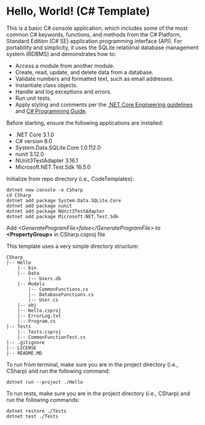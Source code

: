 # Hello, World! (C# Template)

This is a basic C# console application, which includes some of the most common C# keywords, functions, and methods from the C# Platform, Standard Edition (C# SE) application programming interface (API). For portability and simplicity, it uses the SQLite relational database management system (RDBMS) and demonstrates how to:

- Access a module from another module.
- Create, read, update, and delete data from a database.
- Validate numbers and formatted text, such as email addresses.
- Instantiate class objects.
- Handle and log exceptions and errors.
- Run unit tests.
- Apply styling and comments per the [.NET Core Engineering guidelines](https://github.com/dotnet/aspnetcore/wiki/Engineering-guidelines#coding-guidelines) and [C# Programming Guide](https://docs.microsoft.com/en-us/dotnet/csharp/programming-guide/inside-a-program/coding-conventions).

Before starting, ensure the following applications are installed:

- .NET Core 3.1.0
- C# version 8.0
- System.Data.SQLite.Core 1.0.112.0
- nunit 3.12.0
- NUnit3TestAdapter 3.16.1
- Microsoft.NET.Test.Sdk 16.5.0

Initialize from repo directory (i.e., CodeTemplates):

    dotnet new console -o CSharp
    cd CSharp
    dotnet add package System.Data.SQLite.Core
    dotnet add package nunit
    dotnet add package NUnit3TestAdapter
    dotnet add package Microsoft.NET.Test.Sdk

Add *\<GenerateProgramFile\>false\</GenerateProgramFile\>* to **\<PropertyGroup\>** in CSharp.csproj file

This template uses a very simple directory structure:

    CSharp
    |-- Hello
        |-- bin
        |-- Data
            |-- Users.db
        |-- Models
            |-- CommonFunctions.cs
            |-- DatabaseFunctions.cs
            |-- User.cs
        |-- obj
        |-- Hello.csproj
        |-- ErrorLog.txt
        |-- Program.cs
    |-- Tests
        |-- Tests.csproj
        |-- CommonFunctionTest.cs
    |-- .gitignore
    |-- LICENSE
    |-- README.MD

To run from terminal, make sure you are in the project directory  (i.e., CSharp) and run the following command:

    dotnet run --project ./Hello

To run tests, make sure you are in the project directory  (i.e., CSharp) and run the following commands:

    dotnet restore ./Tests
    dotnet test ./Tests
